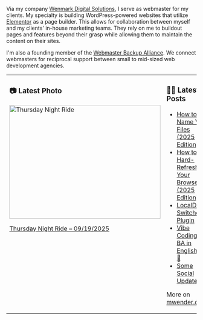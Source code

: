 Via my company [Wenmark Digital Solutions](https://wenmarkdigital.com), I serve as webmaster for my clients. My specialty is building WordPress-powered websites that utilize [Elementor](https://elementor.com/) as a page builder. This allows for collaboration between myself and my clients' in-house marketing teams. They rely on me to buildout pages and features beyond their grasp while allowing them to maintain the content on their sites.

I'm also a founding member of the [Webmaster Backup Alliance](https://webmasterbackupalliance.com/). We connect webmasters for reciprocal support between small to mid-sized web development agencies.

<table><tr><td valign="top" width="50%">

### 📷 Latest Photo
<!-- photo starts -->
<a href="https://photos.mwender.com/post/thursday-night-ride/"><img src="https://photos.mwender.com/app/uploads/2025/09/img_9063-800x600.jpg" alt="Thursday Night Ride" width="400" height="300" /></a>
<p><a href="https://photos.mwender.com/post/thursday-night-ride/">Thursday Night Ride – 09/19/2025</a></p>
<!-- photo ends -->

</td><td valign="top" width="50%">

### 👨‍💻 Latest Posts
<!-- blog starts -->
- [How to Name Your Files (2025 Edition)](https://mwender.com/how-to-name-your-files-2025-edition/)
- [How to Hard-Refresh Your Browser (2025 Edition)](https://mwender.com/how-to-hard-refresh-your-browser-2025-edition/)
- [LocalDev Switcher Plugin](https://mwender.com/localdev-switcher-plugin/)
- [Vibe Coding + BA in English = 💜💯](https://mwender.com/vibe-coding-ba-in-english/)
- [Some Social Updates](https://mwender.com/some-social-updates/)
<!-- blog ends -->

More on [mwender.com](https://mwender.com).

</td></table>